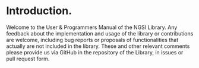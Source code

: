 # Introduction.
Welcome to the User & Programmers Manual of the NGSI Library. Any feedback about the implementation and usage of the library or contributions are welcome, including bug reports or proposals of functionalities that actually are not included in the library. These and other relevant comments please provide us via GitHub in the repository of the Library, in issues or pull request form.
